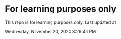 # For learning purposes only
This repo is for learning purposes only.
Last updated at

Wednesday, November 20, 2024 8:29:46 PM

